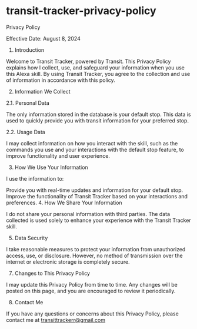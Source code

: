 # transit-tracker-privacy-policy
Privacy Policy

Effective Date: August 8, 2024

1. Introduction

Welcome to Transit Tracker, powered by Transit. This Privacy Policy explains how I collect, use, and safeguard your information when you use this Alexa skill. By using Transit Tracker, you agree to the collection and use of information in accordance with this policy.

2. Information We Collect

2.1. Personal Data

The only information stored in the database is your default stop. This data is used to quickly provide you with transit information for your preferred stop.

2.2. Usage Data

I may collect information on how you interact with the skill, such as the commands you use and your interactions with the default stop feature, to improve functionality and user experience.

3. How We Use Your Information

I use the information to:

Provide you with real-time updates and information for your default stop.
Improve the functionality of Transit Tracker based on your interactions and preferences.
4. How We Share Your Information

I do not share your personal information with third parties. The data collected is used solely to enhance your experience with the Transit Tracker skill.

5. Data Security

I take reasonable measures to protect your information from unauthorized access, use, or disclosure. However, no method of transmission over the internet or electronic storage is completely secure.

7. Changes to This Privacy Policy

I may update this Privacy Policy from time to time. Any changes will be posted on this page, and you are encouraged to review it periodically.

8. Contact Me

If you have any questions or concerns about this Privacy Policy, please contact me at transittrackerr@gmail.com
